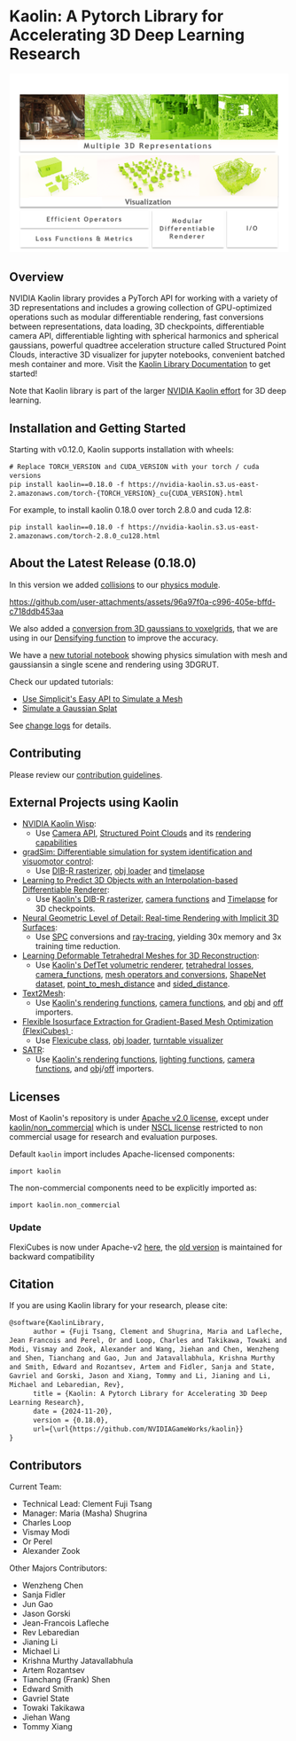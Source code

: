 # Kaolin: A Pytorch Library for Accelerating 3D Deep Learning Research

<p align="center">
    <img src="assets/kaolin.png">
</p>

## Overview
NVIDIA Kaolin library provides a PyTorch API for working with a variety of 3D representations and includes a growing collection of GPU-optimized operations such as modular differentiable rendering, fast conversions between representations, data loading, 3D checkpoints, differentiable camera API, differentiable lighting with spherical harmonics and spherical gaussians, powerful quadtree acceleration structure called Structured Point Clouds, interactive 3D visualizer for jupyter notebooks, convenient batched mesh container and more. Visit the [Kaolin Library Documentation](https://kaolin.readthedocs.io/en/latest/) to get started!

Note that Kaolin library is part of the larger [NVIDIA Kaolin effort](https://developer.nvidia.com/kaolin) for 3D deep learning.

## Installation and Getting Started

Starting with v0.12.0, Kaolin supports installation with wheels:
```
# Replace TORCH_VERSION and CUDA_VERSION with your torch / cuda versions
pip install kaolin==0.18.0 -f https://nvidia-kaolin.s3.us-east-2.amazonaws.com/torch-{TORCH_VERSION}_cu{CUDA_VERSION}.html
```
For example, to install kaolin 0.18.0 over torch 2.8.0 and cuda 12.8:
```
pip install kaolin==0.18.0 -f https://nvidia-kaolin.s3.us-east-2.amazonaws.com/torch-2.8.0_cu128.html
```

## About the Latest Release (0.18.0)

In this version we added [collisions](https://kaolin.readthedocs.io/en/latest/modules/kaolin.physics.simplicits.html#kaolin.physics.simplicits.SimplicitsScene.enable_collisions) to our [physics module](https://kaolin.readthedocs.io/en/latest/modules/kaolin.physics.html).


https://github.com/user-attachments/assets/96a97f0a-c996-405e-bffd-c718ddb453aa


We also added a [conversion from 3D gaussians to voxelgrids](https://kaolin.readthedocs.io/en/latest/modules/kaolin.ops.conversions.html#kaolin.ops.conversions.gs_to_voxelgrid), that we are using in our [Densifying function](https://kaolin.readthedocs.io/en/latest/modules/kaolin.ops.gaussian.html#kaolin.ops.gaussian.sample_points_in_volume) to improve the accuracy.

We have a [new tutorial notebook](https://github.com/NVIDIAGameWorks/kaolin/blob/master/examples/tutorial/physics/simulatable_3dgrut.ipynb) showing physics simulation with mesh and gaussiansin a single scene and rendering using 3DGRUT.

Check our updated tutorials:
* [Use Simplicit's Easy API to Simulate a Mesh](https://github.com/NVIDIAGameWorks/kaolin/blob/master/examples/tutorial/physics/simplicits_easy_api.ipynb)
* [Simulate a Gaussian Splat](https://gitlab-master.nvidia.com/Toronto_DL_Lab/kaolin/-/blob/master/examples/tutorial/physics/simplicits_inria_splatting.ipynb)

See [change logs](https://github.com/NVIDIAGameWorks/kaolin/releases/tag/v0.18.0) for details.

## Contributing

Please review our [contribution guidelines](CONTRIBUTING.md).

## External Projects using Kaolin

* [NVIDIA Kaolin Wisp](https://github.com/NVIDIAGameWorks/kaolin-wisp):
   * Use [Camera API](https://kaolin.readthedocs.io/en/latest/modules/kaolin.render.camera.html), [Structured Point Clouds](https://kaolin.readthedocs.io/en/latest/modules/kaolin.ops.spc.html) and its [rendering capabilities](https://kaolin.readthedocs.io/en/latest/modules/kaolin.render.spc.html)
* [gradSim: Differentiable simulation for system identification and visuomotor control](https://github.com/gradsim/gradsim):
   * Use [DIB-R rasterizer](https://kaolin.readthedocs.io/en/latest/modules/kaolin.render.mesh.html#kaolin.render.mesh.dibr_rasterization), [obj loader](https://kaolin.readthedocs.io/en/latest/modules/kaolin.io.obj.html#kaolin.io.obj.import_mesh) and [timelapse](https://kaolin.readthedocs.io/en/latest/modules/kaolin.visualize.html#kaolin.visualize.Timelapse)
* [Learning to Predict 3D Objects with an Interpolation-based Differentiable Renderer](https://github.com/nv-tlabs/DIB-R-Single-Image-3D-Reconstruction/tree/2cfa689881145c8e0647ae8dd077e55b5a578658):
   * Use [Kaolin's DIB-R rasterizer](https://kaolin.readthedocs.io/en/latest/modules/kaolin.render.mesh.html#kaolin.render.mesh.dibr_rasterization), [camera functions](https://kaolin.readthedocs.io/en/latest/modules/kaolin.render.camera.html) and [Timelapse](https://kaolin.readthedocs.io/en/latest/modules/kaolin.visualize.html#kaolin.visualize.Timelapse) for 3D checkpoints.
* [Neural Geometric Level of Detail: Real-time Rendering with Implicit 3D Surfaces](https://github.com/nv-tlabs/nglod):
    * Use [SPC](https://kaolin.readthedocs.io/en/latest/modules/kaolin.ops.spc.html) conversions and [ray-tracing](https://kaolin.readthedocs.io/en/latest/modules/kaolin.render.spc.html#kaolin.render.spc.unbatched_raytrace), yielding 30x memory and 3x training time reduction.
* [Learning Deformable Tetrahedral Meshes for 3D Reconstruction](https://github.com/nv-tlabs/DefTet):
    * Use [Kaolin's DefTet volumetric renderer](https://kaolin.readthedocs.io/en/latest/modules/kaolin.render.mesh.html#kaolin.render.mesh.deftet_sparse_render), [tetrahedral losses](https://kaolin.readthedocs.io/en/latest/modules/kaolin.metrics.tetmesh.html), [camera_functions](https://kaolin.readthedocs.io/en/latest/modules/kaolin.render.camera.html), [mesh operators and conversions](https://kaolin.readthedocs.io/en/latest/modules/kaolin.ops.html), [ShapeNet dataset](https://kaolin.readthedocs.io/en/latest/modules/kaolin.io.shapenet.html#kaolin.io.shapenet.ShapeNetV1), [point_to_mesh_distance](https://kaolin.readthedocs.io/en/latest/modules/kaolin.metrics.trianglemesh.html#kaolin.metrics.trianglemesh.point_to_mesh_distance) and [sided_distance](https://kaolin.readthedocs.io/en/latest/modules/kaolin.metrics.pointcloud.html#kaolin.metrics.pointcloud.sided_distance).
* [Text2Mesh](https://github.com/threedle/text2mesh):
    * Use [Kaolin's rendering functions](https://kaolin.readthedocs.io/en/latest/modules/kaolin.render.mesh.html#), [camera functions](https://kaolin.readthedocs.io/en/latest/modules/kaolin.render.camera.html), and [obj](https://kaolin.readthedocs.io/en/latest/modules/kaolin.io.obj.html#kaolin.io.obj.import_mesh) and [off](https://kaolin.readthedocs.io/en/latest/modules/kaolin.io.off.html#kaolin.io.off.import_mesh) importers.
* [Flexible Isosurface Extraction for Gradient-Based Mesh Optimization (FlexiCubes)
](https://github.com/nv-tlabs/FlexiCubes):
    * Use [Flexicube class](https://kaolin.readthedocs.io/en/latest/modules/kaolin.non_commercial.html#kaolin.non_commercial.FlexiCubes), [obj loader](https://kaolin.readthedocs.io/en/latest/modules/kaolin.io.obj.html), [turntable visualizer](https://kaolin.readthedocs.io/en/latest/modules/kaolin.visualize.html#kaolin.visualize.IpyTurntableVisualizer)
* [SATR](https://github.com/Samir55/SATR):
    * Use [Kaolin's rendering functions](https://kaolin.readthedocs.io/en/latest/modules/kaolin.render.mesh.html#), [lighting functions](https://kaolin.readthedocs.io/en/latest/modules/kaolin.render.lighting.html),  [camera functions](https://kaolin.readthedocs.io/en/latest/modules/kaolin.render.camera.html), and [obj](https://kaolin.readthedocs.io/en/latest/modules/kaolin.io.obj.html#kaolin.io.obj.import_mesh)/[off](https://kaolin.readthedocs.io/en/latest/modules/kaolin.io.off.html#kaolin.io.off.import_mesh) importers.

## Licenses

Most of Kaolin's repository is under [Apache v2.0 license](LICENSE), except under [kaolin/non_commercial](kaolin/non_commercial/) which is under [NSCL license](LICENSE.NSCL) restricted to non commercial usage for research and evaluation purposes.

Default `kaolin` import includes Apache-licensed components:
```
import kaolin
```

The non-commercial components need to be explicitly imported as:
```
import kaolin.non_commercial
```

### Update

FlexiCubes is now under Apache-v2 [here](https://github.com/NVIDIAGameWorks/kaolin/tree/master/kaolin/ops/conversions/flexicubes/flexicubes.py),
the [old version](https://github.com/NVIDIAGameWorks/kaolin/tree/master/kaolin/non_commercial/flexicubes/flexicubes.py) is maintained for backward compatibility

## Citation

If you are using Kaolin library for your research, please cite:

```
@software{KaolinLibrary,
      author = {Fuji Tsang, Clement and Shugrina, Maria and Lafleche, Jean Francois and Perel, Or and Loop, Charles and Takikawa, Towaki and Modi, Vismay and Zook, Alexander and Wang, Jiehan and Chen, Wenzheng and Shen, Tianchang and Gao, Jun and Jatavallabhula, Krishna Murthy and Smith, Edward and Rozantsev, Artem and Fidler, Sanja and State, Gavriel and Gorski, Jason and Xiang, Tommy and Li, Jianing and Li, Michael and Lebaredian, Rev},
      title = {Kaolin: A Pytorch Library for Accelerating 3D Deep Learning Research},
      date = {2024-11-20},
      version = {0.18.0},
      url={\url{https://github.com/NVIDIAGameWorks/kaolin}}
}
```

## Contributors

Current Team:

- Technical Lead: Clement Fuji Tsang
- Manager: Maria (Masha) Shugrina
- Charles Loop
- Vismay Modi
- Or Perel
- Alexander Zook

Other Majors Contributors:

- Wenzheng Chen
- Sanja Fidler
- Jun Gao
- Jason Gorski
- Jean-Francois Lafleche
- Rev Lebaredian
- Jianing Li
- Michael Li
- Krishna Murthy Jatavallabhula
- Artem Rozantsev
- Tianchang (Frank) Shen
- Edward Smith
- Gavriel State
- Towaki Takikawa
- Jiehan Wang
- Tommy Xiang

